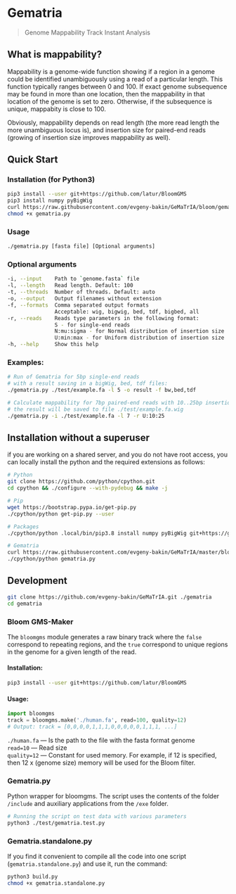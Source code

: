 # Gematria
> Genome Mappability Track Instant Analysis

## What is mappability?

Mappability is a genome-wide function showing if a region in a genome could be 
identified unambiguously using a read of a particular length. This function 
typically ranges between 0 and 100. If exact genome subsequence may be found 
in more than one location, then the mappability in that location of the genome 
is set to zero. Otherwise, if the subsequence is unique, mappabity is close to 
100.

Obviously, mappability depends on read length (the more read length the more 
unambiguous locus is), and insertion size for paired-end reads (growing of 
insertion size improves mappability as well).

## Quick Start

### Installation (for Python3)

```bash
pip3 install --user git+https://github.com/latur/BloomGMS
pip3 install numpy pyBigWig
curl https://raw.githubusercontent.com/evgeny-bakin/GeMaTrIA/bloom/gematria.standalone.py > gematria.py
chmod +x gematria.py
```

### Usage

```bash
./gematria.py [fasta file] [Optional arguments]
```

### Optional arguments

```bash
-i, --input    Path to `genome.fasta` file
-l, --length   Read length. Default: 100
-t, --threads  Number of threads. Default: auto
-o, --output   Output filenames without extension
-f, --formats  Comma separated output formats
               Acceptable: wig, bigwig, bed, tdf, bigbed, all
-r, --reads    Reads type parameters in the following format:
               S - for single-end reads
               N:mu:sigma - for Normal distribution of insertion size
               U:min:max - for Uniform distribution of insertion size
-h, --help     Show this help
```

### Examples:

```bash
# Run of Gematria for 5bp single-end reads 
# with a result saving in a bigWig, bed, tdf files:
./gematria.py ./test/example.fa -l 5 -o result -f bw,bed,tdf

# Calculate mappability for 7bp paired-end reads with 10..25bp insertion size:
# the result will be saved to file ./test/example.fa.wig
./gematria.py -i ./test/example.fa -l 7 -r U:10:25
```

## Installation without a superuser

if you are working on a shared server, and you do not have root access, you 
can locally install the python and the required extensions as follows:

```bash
# Python
git clone https://github.com/python/cpython.git
cd cpython && ./configure --with-pydebug && make -j

# Pip
wget https://bootstrap.pypa.io/get-pip.py
./cpython/python get-pip.py --user

# Packages
./cpython/python .local/bin/pip3.8 install numpy pyBigWig git+https://github.com/latur/BloomGMS --user

# Gematria
curl https://raw.githubusercontent.com/evgeny-bakin/GeMaTrIA/master/bloom.standalone.py > gematria.py
./cpython/python gematria.py
```

## Development

```bash
git clone https://github.com/evgeny-bakin/GeMaTrIA.git ./gematria
cd gematria
```

### Bloom GMS-Maker

The `bloomgms` module generates a raw binary track where the `false` 
correspond to repeating regions, and the `true` correspond to unique regions 
in the genome for a given length of the read.

#### Installation:

```bash
pip3 install --user git+https://github.com/latur/BloomGMS
```

#### Usage:

```python
import bloomgms
track = bloomgms.make('./human.fa', read=100, quality=12)
# Output: track = [0,0,0,0,1,1,1,0,0,0,0,0,1,1,1, ...]
```

`./human.fa` — Is the path to the file with the fasta format genome  
`read=10` — Read size  
`quality=12` — Constant for used memory. For example, if 12 is specified, 
then 12 x (genome size) memory will be used for the Bloom filter.


### Gematria.py

Python wrapper for bloomgms. The script uses the contents of the 
folder `/include` and auxiliary applications from the `/exe` folder.

```bash
# Running the script on test data with various parameters
python3 ./test/gematria.test.py
```

### Gematria.standalone.py

If you find it convenient to compile all the code into one script (`gematria.standalone.py`) and use it, run the command:

```bash
python3 build.py
chmod +x gematria.standalone.py
```
